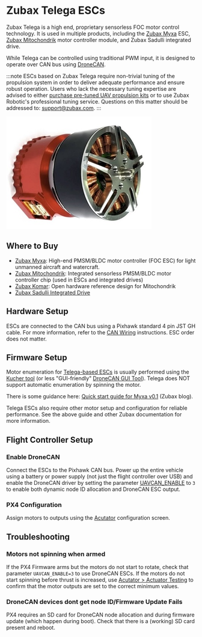 # Zubax Telega ESCs

Zubax Telega is a high end, proprietary sensorless FOC motor control technology.
It is used in multiple products, including the [Zubax Myxa](https://zubax.com/products/myxa) ESC, [Zubax Mitochondrik](https://zubax.com/products/mitochondrik) motor controller module, and Zubax Sadulli integrated drive.

While Telega can be controlled using traditional PWM input, it is designed to operate over CAN bus using [DroneCAN](README.md).

:::note
ESCs based on Zubax Telega  require non-trivial tuning of the propulsion system in order to deliver adequate performance and ensure robust operation.
Users who lack the necessary tuning expertise are advised to either [purchase pre-tuned UAV propulsion kits](https://zubax.com/products/uav_propulsion_kits) or to use Zubax Robotic's professional tuning service.
Questions on this matter should be addressed to: [support@zubax.com](mailto:support@zubax.com).
:::

![Sadulli - Top](../../assets/peripherals/esc_usavcan_zubax_sadulli/sadulli_top.jpg)

## Where to Buy

- [Zubax Myxa](https://zubax.com/products/myxa): High-end PMSM/BLDC motor controller (FOC ESC) for light unmanned aircraft and watercraft.
- [Zubax Mitochondrik](https://zubax.com/products/mitochondrik): Integrated sensorless PMSM/BLDC motor controller chip (used in ESCs and integrated drives)
- [Zubax Komar](https://shop.zubax.com/products/komar-motor-controller-open-hardware-reference-design-for-mitochondrik?variant=32931555868771): Open hardware reference design for Mitochondrik
- [Zubax Sadulli Integrated Drive](https://shop.zubax.com/collections/integrated-drives/products/sadulli-integrated-drive-open-hardware-reference-design-for-mitochondrik?variant=27740841181283)

## Hardware Setup

ESCs are connected to the CAN bus using a Pixhawk standard 4 pin JST GH cable.
For more information, refer to the [CAN Wiring](../can/README.md#wiring) instructions. ESC order does not matter.

## Firmware Setup

Motor enumeration for [Telega-based ESCs](https://zubax.com/products/telega) is usually performed using the [Kucher tool](https://files.zubax.com/products/com.zubax.kucher/) (or less "GUI-friendly" [DroneCAN GUI Tool](https://dronecan.github.io/GUI_Tool/Overview/)).
Telega does NOT support automatic enumeration by spinning the motor.

There is some guidance here: [Quick start guide for Myxa v0.1](https://forum.zubax.com/t/quick-start-guide-for-myxa-v0-1/911) (Zubax blog).

Telega ESCs also require other motor setup and configuration for reliable performance. See the above guide and other Zubax documentation for more information.

## Flight Controller Setup

### Enable DroneCAN

Connect the ESCs to the Pixhawk CAN bus. Power up the entire vehicle using a battery or power supply (not just the flight controller over USB) and enable the DroneCAN driver by setting the parameter [UAVCAN_ENABLE](../advanced_config/parameter_reference.md#UAVCAN_ENABLE) to `3` to enable both dynamic node ID allocation and DroneCAN ESC output.

### PX4 Configuration

Assign motors to outputs using the [Acutator](../config/actuators.md#actuator-testing) configuration screen.

## Troubleshooting

### Motors not spinning when armed

If the PX4 Firmware arms but the motors do not start to rotate, check that parameter `UAVCAN_ENABLE=3` to use DroneCAN ESCs.
If the motors do not start spinning before thrust is increased, use [Acutator > Actuator Testing](../config/actuators.md#actuator-testing) to confirm that the motor outputs are set to the correct minimum values.

### DroneCAN devices dont get node ID/Firmware Update Fails

PX4 requires an SD card for DroneCAN node allocation and during firmware update (which happen during boot).
Check that there is a (working) SD card present and reboot.
